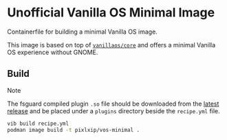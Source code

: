 # Unofficial Vanilla OS Minimal Image

Containerfile for building a minimal Vanilla OS image.

This image is based on top of [`vanillaos/core`](https://github.com/Vanilla-OS/core-image/pkgs/container/core) and offers a minimal
Vanilla OS experience without GNOME.

## Build

> [!NOTE]
> The fsguard compiled plugin `.so` file should be downloaded from the [latest release](https://github.com/Vanilla-OS/vib-fsguard/releases/latest) and be placed under a `plugins` directory beside the `recipe.yml` file.

```bash
vib build recipe.yml
podman image build -t pixlxip/vos-minimal .
```
